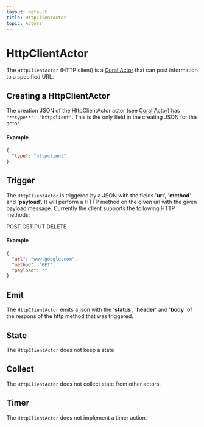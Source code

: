 ```yaml
---
layout: default
title: HttpClientActor
topic: Actors
---
```

<!--
   Licensed to the Apache Software Foundation (ASF) under one or more
   contributor license agreements.  See the NOTICE file distributed with
   this work for additional information regarding copyright ownership.
   The ASF licenses this file to You under the Apache License, Version 2.0
   (the "License"); you may not use this file except in compliance with
   the License.  You may obtain a copy of the License at

       http://www.apache.org/licenses/LICENSE-2.0

   Unless required by applicable law or agreed to in writing, software
   distributed under the License is distributed on an "AS IS" BASIS,
   WITHOUT WARRANTIES OR CONDITIONS OF ANY KIND, either express or implied.
   See the License for the specific language governing permissions and
   limitations under the License.
-->

# HttpClientActor
The `HttpClientActor` (HTTP client) is a [Coral Actor](/actors/overview/) that can post information to a specified URL.

## Creating a HttpClientActor
The creation JSON of the HttpClientActor actor (see [Coral Actor](/actors/overview/)) has `"**type**": "httpclient"`. This is the only field in the creating JSON for this actor.

#### Example
```json
{
  "type": "httpclient"
}
```

## Trigger
The `HttpClientActor` is triggered by a JSON with the fields '**url**', '**method**' and '**payload**'.
It will perform a HTTP method on the given url with the given payload message.
Currently the client supports the following HTTP methods:

POST
GET
PUT
DELETE

#### Example
```json
{
  "url": "www.google.com",
  "method": "GET",
  "payload": ""
}
```
## Emit
The `HttpClientActor` emits a json with the '**status**', '**header**' and '**body**' of the respons of the http method that was triggered.

## State
The `HttpClientActor` does not keep a state

## Collect
The `HttpClientActor` does not collect state from other actors.

## Timer
The `HttpClientActor` does not implement a timer action.